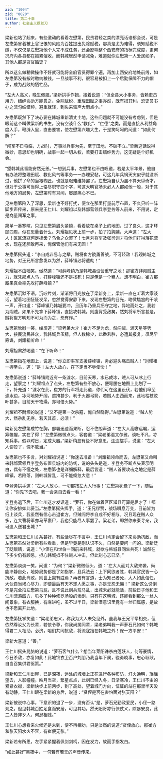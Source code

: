```yaml
---
aid: "1004"
zid: "0020"
title: 第二十章
author: 社会主义螺丝刀
---
```


梁新也站了起来，有些激动的看着左懋第，民贵君轻之类的漂亮话谁都会说，可是左懋第冒着被上官记恨的风险为百姓提出免除赋税，那真是尤为难得，须知赋税不缴，不仅仅是左懋第他个人完不成任务，还会影响整个西安府的指标完成度，更何况府内各县都在抓紧催收，而韩城居然申请减免，难道就你左懋第一人爱民如子，其他人都是贪官酷吏？

所以这么做稍微操作不好就可能将全府官员得罪个遍，再加上西安府地处前线，如左懋第没有按时缴纳粮钱，一旦战事不利，很容易被扣上一个后勤保障不力的帽子，成为战败的牺牲品。

“左大人高义，晚生佩服。”梁新拱手作揖，接着说道：“但全县大小事务，皆赖吏员用力、缙绅协助方能贯之，免除赋税、重理田赋之事亦然，既有损其利，恐吏员书办之流勾结缙绅，避重就轻，到头来雷声大雨点小。”

左懋第既然下了决心要在韩城重新清丈土地，这些问题就不可能没有考虑到，但是眼前这个叫做梁新的书生，没有空谈什么“教化”、“仁德”之类，而是直接从利益角度入手，鞭辟入里，直击要害，使左懋第兴趣大生，于是笑呵呵的问道：“如此何解？”

“闯军不日将临，方战时，万事以兵事为先，至于田地，不破不立。”梁新这话说得微妙，意思却也明确，战事一起一切从权，若要打击缙绅势力，这无疑是个好机会。

“望韩城此番能安然无恙。”一想到兵事，左懋第也不由叹道，若是太平年景，他自有办法将整理田赋、教化风气等事务一一办理妥帖，可这几年兵祸天灾似乎就没断过，他拼了命的当裱糊匠，也就是艰难维持罢了。左懋第自认为虽不算天纵奇才，但对于公事可当得上恪尽职守四个字，可这大明官场未必人人都如他一般，对于其他地方的局势，左懋第时有耳闻，屡屡痛心不已。

见左懋第陷入了深思，梁新也不好打扰，便立在那里打量前厅布置，不久只听一阵脚步声传来，原来是王仁川、刘耀祖以及韩郃营领兵李登务等人前来，不用说，定是商量闯军之事。

简单一番寒暄，只见左懋第眉头紧锁，看着放在桌子上的地图，过了良久，这才环顾四周，似在思量着什么。刘耀祖见状上前一步，拍了拍胸脯，大声道：“左大人！区区流寇何足挂齿？乌合之众罢了！七月刘将军及张司训才将他们打得落花流水，现在还胆敢再来，俺保管他们有来无回！”

左懋第摇头道：“李自成非易与之辈，贼将崔方骁勇善战，不可轻敌！我观韩城之地势，对王兄所言愈发以为然，薛峰镇必将遭劫！”

刘耀祖不由嗤笑，傲然道：“可薛峰镇乃是韩城县设营重守之地！那崔方非闯贼主力，就凭那点人马，打薛峰镇还不是找死！只是俺是一个粗人，想不明白，崔方那厮果真会率先攻打薛峰镇？”

左懋第沉默不语，沉咛片刻，渐渐将目光放在了梁新身上，梁新一直在听着大家谈话，望着地图怔怔发呆，忽然觉得安静下来，发现左懋第的目光，略微尴尬的干咳一声，开口道：“薛峰镇乃韩城要冲，且历年乃重兵把守之地，异地而处之，我若为闯贼，如果不先拿下薛峰镇，直接攻韩城，则腹背受敌矣，然刘将军所言甚是，贼将崔方明知不可为而为之，恐有诈。”

左懋第欣慰一笑，缕须道：“梁老弟大才！崔方不足为虑，然闯贼、满天星等势大，挟裹流民甚众，我韩城兵虽精，但人数稀少，此番若胜，必遭其报复，须尽早筹谋，刘耀祖听命！”

刘耀祖肃然喝道：“在下听命！”

左懋第指在地图上，说道：“你立即率军支援薛峰镇，务必迎头痛击贼人！”刘耀祖一握拳头，道：“是！左大人放心，在下定当不辱使命！”

左懋第说道：“薛峰镇附近有一条澽水，目前天寒，水已成冰，贼人可从冰上行走，望察之！”刘耀祖点了点头，左懋第有些不放心，便弯腰在地图上比划了一下，补充道：“澽水在此，崔方的行军将走此道，你们可在这里设伏，若他们窜至澽水边，冰河地势开阔，遮掩甚少，利于火器弓箭，若贼人由西而来，此地枯枝败叶甚多，目前天干物燥，亦可借火势。”

刘耀祖不耐烦的说道：“又不是第一次杀寇，俺自然晓得。”左懋第说道：“贼人势大，然杂乱无序，若灭其首，必溃！”

梁新见左懋第成竹在胸，部署迅速而果断，忍不住朗声道：“左大人高瞻远瞩，运筹帷幄，实在了得！”左懋第微微点头，客套道：“梁老弟温文尔雅，谈吐不凡，亦知兵事，假以时日，定成大器。”梁新稍显有些不好意思，连连摆手，说道：“左大人谬赞了，愧不敢当。”

左懋第也不多言，对刘耀祖说道：“你速去准备！”刘耀祖领命而去，左懋第又命叫来韩郃营领兵李登务布置县城内的防线，说的头头是道，李登务不断点头表示明白，偶有不懂之处，左懋第也是详细解释，最后言道：“贼人首要攻击之地定是薛峰镇，若陷落，则韩城皆乱，可不能倏忽大意！”

李登务拱手道：“左大人放心，一切都按左大人行事！”左懋第犹豫了一下，随后道：“你先下去吧，我一会亲自去看一看！”

李登务退下后，王仁川这才发话道：“萝石，你在做着区区知县可算是屈才了！都让你安排如此妥当。”左懋第摇头挥手，道：“王兄缪赞，战场瞬息万变，目前皆为纸上谈兵，我虽然有信心击退崔方，但贼闯将李自成不好相与。况且现在贼人众多，连大曹将军亦马革裹尸，我也只能尽人事罢了。梁老弟，即然你来秦寻亲，我可遣人送君出城？”

左懋第和王仁川关系甚好，有些话尽在不言中，王仁川肯定会留下来协助抗敌，而左懋第虽然对梁新有些看重，但是毕竟是刚认识不久，自然是要问一问的。梁新眨了眨眼睛，说道：“小侄在和世伯一同前来韩城，就欲与韩城县同生共死！诚然在下多少仍有顾忌，担心韩城抵不住贼人冲击，但此刻心志已坚。”

左懋第淡淡一笑，问道：“为何？”梁新微微低头，道：“左大人面对大敌来袭，尚能冷静自处，地势局势都是了如指掌，且兵法云：上下同欲者胜，韩城官民皆一心抗敌，若此尚败，则世上岂有胜焉？再者有言道，士为知己者死，大人如此信任，大伙自当竭心尽力，即便最后有天不遂人愿之事，亦是无怨无悔！” 梁新这么说倒不是完全拍左懋第马屁，且不说此刻兵荒马乱，出城未必就能活，前些日子他和王仁川流落四方，见多了种种修罗场般的惨剧，只有在这韩城，还能看到那么一丝人间景象，有衣服换，有麻饼吃，虽不过半日，梁新潜意识里竟有一丝归属感，是故也不愿离开此地。

左懋第抚掌笑道：“梁老弟忠义，称我为大人未免见外，虽我与王兄平辈相交，但依然尊汝父为长辈，若依令尊，你我尚属同辈，梁老弟叫我一声萝石兄如何？韩城得君二人相助，必济，咱们共同抗敌，将流寇挡在韩城之外！保一方平安！”

梁新大喜道：“善。”

王仁川摇头晃脑的说道：“萝石客气什么？想当年莱阳诛杀白莲妖人，何等豪情，今日杀敌，亦复如此！此地锦衣卫百户刘朋乃我当年下属，骁勇晓事，忠心耿耿，自当召集供君驱策。”

梁新和王仁川出屋，已是深夜，远处的城墙上正在进行各种布防，灯火通明，瑶瑶望去，人影幢幢。皓月当空，繁星点点，此刻已经入冬，日渐寒冷，王仁川不由的紧紧衣襟，梁新快步上前两步，到了高处，望着城门方向，怔怔的站在那里半天没有动静。王仁川跟在梁新的身后，说道：“贤侄是否在害怕面对张天阳？”

梁新被说中心事，下意识的退了一步，没有否认“是，萝石兄勤政爱民，小侄一路观之，但见韩城百姓足食而安居，可见其功，然天阳哥亦行侠仗义，除暴安良，此二人皆非歹人，何忍相残。”

王仁川心想看来火候还是未到，便不再相劝，只是淡然的说道:“贤侄放心，那崔方和张天阳水火不容，有崔便无张。”

梁新若有所思，左手紧紧握着佩剑剑柄，因在发力，故而手指发白。

“如此甚好”黑夜中，一句若有若无的声音传来。
